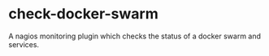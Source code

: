 # check-docker-swarm
A nagios monitoring plugin which checks the status of a docker swarm and services.
